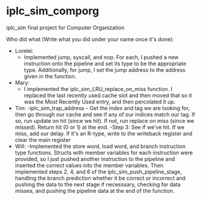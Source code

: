 # iplc_sim_comporg
iplc_sim final project for Computer Organization

Who did what (Write what you did under your name once it's done):
- Lorelei:
  - Implemented jump, syscall, and nop. For each, I pushed a new instruction onto the pipeline
    and set its type to be the appropriate type. Additionally, for jump, I set the jump address
    to the address given in the function.
- Mary:
  - I implemented the iplc_sim_LRU_replace_on_miss function. I replaced the last recently
    used cache slot and then moved that so it was the Most Recently Used entry, and then
    percolated it up.
- Tim:
  -iplc_sim_trap_address - Get the index and tag we are looking for, then go through our cache and see if any of our indices match our tag. If so, run update on hit (since we hit). If not, run replace on miss (since we missed). Return hit (0 or 1) at the end.
  -Step 3: See if we've hit. If we miss, add our delay. If it's an R-type, write to the writeback register and clear the main register
- Will:
  -Implemented the store word, load word, and branch instruction type functions. Structs with member variables for each instruction were provided, so I just pushed another instruction to the pipeline and inserted the correct values into the member variables. Then implemented steps 2, 4, and 6 of the iplc_sim_push_pipeline_stage, handling the branch prediction whether it be correct or incorrect and pushing the data to the next stage if necesssary, checking for data misses, and pushing the pipeline data at the end of the function.
